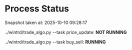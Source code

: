 # Process Status

Snapshot taken at: 2025-10-10 09:28:17

../wintrd/trade_algo.py --task price_update: **NOT RUNNING**

../wintrd/trade_algo.py --task buy_sell: **RUNNING**

